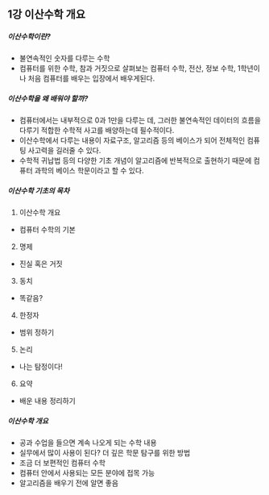 ## 1강 이산수학 개요

##### 이산수학이란?

- 불연속적인 숫자를 다루는 수학
- 컴퓨터를 위한 수학, 참과 거짓으로 살펴보는 컴퓨터 수학, 전산, 정보 수학, 1학년이나 처음 컴퓨터를 배우는 입장에서 배우게된다.

##### 이산수학을 왜 배워야 할까?

- 컴퓨터에서는 내부적으로 0과 1만을 다루는 데, 그러한 불연속적인 데이터의 흐름을 다루기 적합한 수학적 사고를 배양하는데 필수적이다.
- 이산수학에서 다루는 내용이 자료구조, 알고리즘 등의 베이스가 되어 전체적인 컴퓨팅 사고력을 길러줄 수 있다.
- 수학적 귀납법 등의 다양한 기초 개념이 알고리즘에 반복적으로 출현하기 때문에 컴퓨터 과학의 베이스 학문이라고 할 수 있다.

##### 이산수학 기초의 목차

1.  이산수학 개요

- 컴퓨터 수학의 기본

2.  명제

- 진실 혹은 거짓

3.  동치

- 똑같음?

4.  한정자

- 범위 정하기

5.  논리

- 나는 탐정이다!

6.  요약

- 배운 내용 정리하기

##### 이산수학 개요

- 공과 수업을 들으면 계속 나오게 되는 수학 내용
- 실무에서 많이 사용이 된다? 더 깊은 학문 탐구를 위한 방법
- 조금 더 보편적인 컴퓨터 수학
- 컴퓨터 안에서 사용되는 모든 분야에 접목 가능
- 알고리즘을 배우기 전에 알면 좋음